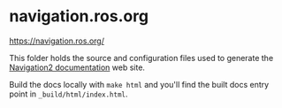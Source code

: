 # navigation.ros.org
https://navigation.ros.org/

This folder holds the source and configuration files used to generate the
[Navigation2 documentation](https://navigation.ros.org) web site.

Build the docs locally with `make html` and you'll find the built docs entry point in `_build/html/index.html`.
